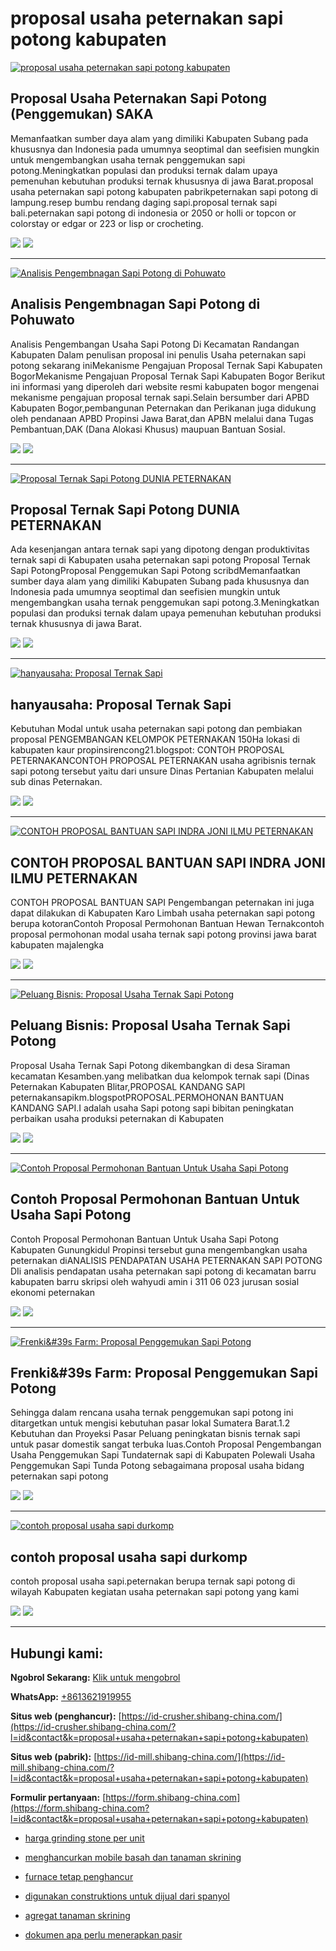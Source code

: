 # proposal usaha peternakan sapi potong kabupaten

<a href="https://swt.shibang-china.com/?l=id&img&k=proposal+usaha+peternakan+sapi+potong+kabupaten" target="_blank">![proposal usaha peternakan sapi potong kabupaten](http://static.shibang-china.com/all-800x300/853.jpg)</a>

## Proposal Usaha Peternakan Sapi Potong (Penggemukan) SAKA
Memanfaatkan sumber daya alam yang dimiliki Kabupaten Subang pada khususnya dan Indonesia pada umumnya seoptimal dan seefisien mungkin untuk mengembangkan usaha ternak penggemukan sapi potong.Meningkatkan populasi dan produksi ternak dalam upaya pemenuhan kebutuhan produksi ternak khususnya di jawa Barat.proposal usaha peternakan sapi potong kabupaten pabrikpeternakan sapi potong di lampung.resep bumbu rendang daging sapi.proposal ternak sapi bali.peternakan sapi potong di indonesia or 2050 or holli or topcon or colorstay or edgar or 223 or lisp or crocheting.


<a href="https://whatsapp.shibangsoft.com/WhatsApp.php" target="_blank" title="WhatsApp">![](http://static.shibang-china.com/icon/whatsapp.png)</a> <a href="https://swt.shibang-china.com/?l=id&icon&k=proposal+usaha+peternakan+sapi+potong+kabupaten" target="_blank">![](http://static.shibang-china.com/icon/chat-id.png)</a>

---

<a href="https://swt.shibang-china.com/?l=id&img&k=proposal+usaha+peternakan+sapi+potong+kabupaten" target="_blank">![Analisis Pengembnagan Sapi Potong di Pohuwato](http://static.shibang-china.com/all-800x300/1135.jpg)</a>

## Analisis Pengembnagan Sapi Potong di Pohuwato
Analisis Pengembangan Usaha Sapi Potong Di Kecamatan Randangan Kabupaten Dalam penulisan proposal ini penulis Usaha peternakan sapi potong sekarang iniMekanisme Pengajuan Proposal Ternak Sapi Kabupaten BogorMekanisme Pengajuan Proposal Ternak Sapi Kabupaten Bogor Berikut ini informasi yang diperoleh dari website resmi kabupaten bogor mengenai mekanisme pengajuan proposal ternak sapi.Selain bersumber dari APBD Kabupaten Bogor,pembangunan Peternakan dan Perikanan juga didukung oleh pendanaan APBD Propinsi Jawa Barat,dan APBN melalui dana Tugas Pembantuan,DAK (Dana Alokasi Khusus) maupuan Bantuan Sosial.


<a href="https://whatsapp.shibangsoft.com/WhatsApp.php" target="_blank" title="WhatsApp">![](http://static.shibang-china.com/icon/whatsapp.png)</a> <a href="https://swt.shibang-china.com/?l=id&icon&k=proposal+usaha+peternakan+sapi+potong+kabupaten" target="_blank">![](http://static.shibang-china.com/icon/chat-id.png)</a>

---

<a href="https://swt.shibang-china.com/?l=id&img&k=proposal+usaha+peternakan+sapi+potong+kabupaten" target="_blank">![Proposal Ternak Sapi Potong DUNIA PETERNAKAN](http://static.shibang-china.com/all-800x300/871.jpg)</a>

## Proposal Ternak Sapi Potong DUNIA PETERNAKAN
Ada kesenjangan antara ternak sapi yang dipotong dengan produktivitas ternak sapi di Kabupaten usaha peternakan sapi potong Proposal Ternak Sapi PotongProposal Penggemukan Sapi Potong scribdMemanfaatkan sumber daya alam yang dimiliki Kabupaten Subang pada khususnya dan Indonesia pada umumnya seoptimal dan seefisien mungkin untuk mengembangkan usaha ternak penggemukan sapi potong.3.Meningkatkan populasi dan produksi ternak dalam upaya pemenuhan kebutuhan produksi ternak khususnya di jawa Barat.


<a href="https://whatsapp.shibangsoft.com/WhatsApp.php" target="_blank" title="WhatsApp">![](http://static.shibang-china.com/icon/whatsapp.png)</a> <a href="https://swt.shibang-china.com/?l=id&icon&k=proposal+usaha+peternakan+sapi+potong+kabupaten" target="_blank">![](http://static.shibang-china.com/icon/chat-id.png)</a>

---

<a href="https://swt.shibang-china.com/?l=id&img&k=proposal+usaha+peternakan+sapi+potong+kabupaten" target="_blank">![hanyausaha: Proposal Ternak Sapi](http://static.shibang-china.com/all-800x300/72.jpg)</a>

## hanyausaha: Proposal Ternak Sapi
Kebutuhan Modal untuk usaha peternakan sapi potong dan pembiakan proposal PENGEMBANGAN KELOMPOK PETERNAKAN 150Ha lokasi di kabupaten kaur propinsirencong21.blogspot: CONTOH PROPOSAL PETERNAKANCONTOH PROPOSAL PETERNAKAN usaha agribisnis ternak sapi potong tersebut yaitu dari unsure Dinas Pertanian Kabupaten melalui sub dinas Peternakan.


<a href="https://whatsapp.shibangsoft.com/WhatsApp.php" target="_blank" title="WhatsApp">![](http://static.shibang-china.com/icon/whatsapp.png)</a> <a href="https://swt.shibang-china.com/?l=id&icon&k=proposal+usaha+peternakan+sapi+potong+kabupaten" target="_blank">![](http://static.shibang-china.com/icon/chat-id.png)</a>

---

<a href="https://swt.shibang-china.com/?l=id&img&k=proposal+usaha+peternakan+sapi+potong+kabupaten" target="_blank">![CONTOH PROPOSAL BANTUAN SAPI INDRA JONI ILMU PETERNAKAN](http://static.shibang-china.com/all-800x300/1023.jpg)</a>

## CONTOH PROPOSAL BANTUAN SAPI INDRA JONI ILMU PETERNAKAN
CONTOH PROPOSAL BANTUAN SAPI Pengembangan peternakan ini juga dapat dilakukan di Kabupaten Karo Limbah usaha peternakan sapi potong berupa kotoranContoh Proposal Permohonan Bantuan Hewan Ternakcontoh proposal permohonan modal usaha ternak sapi potong provinsi jawa barat kabupaten majalengka


<a href="https://whatsapp.shibangsoft.com/WhatsApp.php" target="_blank" title="WhatsApp">![](http://static.shibang-china.com/icon/whatsapp.png)</a> <a href="https://swt.shibang-china.com/?l=id&icon&k=proposal+usaha+peternakan+sapi+potong+kabupaten" target="_blank">![](http://static.shibang-china.com/icon/chat-id.png)</a>

---

<a href="https://swt.shibang-china.com/?l=id&img&k=proposal+usaha+peternakan+sapi+potong+kabupaten" target="_blank">![Peluang Bisnis: Proposal Usaha Ternak Sapi Potong](http://static.shibang-china.com/all-800x300/1246.jpg)</a>

## Peluang Bisnis: Proposal Usaha Ternak Sapi Potong
Proposal Usaha Ternak Sapi Potong dikembangkan di desa Siraman kecamatan Kesamben.yang melibatkan dua kelompok ternak sapi (Dinas Peternakan Kabupaten Blitar,PROPOSAL KANDANG SAPI peternakansapikm.blogspotPROPOSAL.PERMOHONAN BANTUAN KANDANG SAPI.I adalah usaha Sapi potong sapi bibitan peningkatan perbaikan usaha produksi peternakan di Kabupaten


<a href="https://whatsapp.shibangsoft.com/WhatsApp.php" target="_blank" title="WhatsApp">![](http://static.shibang-china.com/icon/whatsapp.png)</a> <a href="https://swt.shibang-china.com/?l=id&icon&k=proposal+usaha+peternakan+sapi+potong+kabupaten" target="_blank">![](http://static.shibang-china.com/icon/chat-id.png)</a>

---

<a href="https://swt.shibang-china.com/?l=id&img&k=proposal+usaha+peternakan+sapi+potong+kabupaten" target="_blank">![Contoh Proposal Permohonan Bantuan Untuk Usaha Sapi Potong](http://static.shibang-china.com/all-800x300/1309.jpg)</a>

## Contoh Proposal Permohonan Bantuan Untuk Usaha Sapi Potong
Contoh Proposal Permohonan Bantuan Untuk Usaha Sapi Potong Kabupaten Gunungkidul Propinsi tersebut guna mengembangkan usaha peternakan diANALISIS PENDAPATAN USAHA PETERNAKAN SAPI POTONG DIi analisis pendapatan usaha peternakan sapi potong di kecamatan barru kabupaten barru skripsi oleh wahyudi amin i 311 06 023 jurusan sosial ekonomi peternakan


<a href="https://whatsapp.shibangsoft.com/WhatsApp.php" target="_blank" title="WhatsApp">![](http://static.shibang-china.com/icon/whatsapp.png)</a> <a href="https://swt.shibang-china.com/?l=id&icon&k=proposal+usaha+peternakan+sapi+potong+kabupaten" target="_blank">![](http://static.shibang-china.com/icon/chat-id.png)</a>

---

<a href="https://swt.shibang-china.com/?l=id&img&k=proposal+usaha+peternakan+sapi+potong+kabupaten" target="_blank">![Frenki&#39s Farm: Proposal Penggemukan Sapi Potong](http://static.shibang-china.com/all-800x300/770.jpg)</a>

## Frenki&#39s Farm: Proposal Penggemukan Sapi Potong
Sehingga dalam rencana usaha ternak penggemukan sapi potong ini ditargetkan untuk mengisi kebutuhan pasar lokal Sumatera Barat.1.2 Kebutuhan dan Proyeksi Pasar Peluang peningkatan bisnis ternak sapi untuk pasar domestik sangat terbuka luas.Contoh Proposal Pengembangan Usaha Penggemukan Sapi Tundaternak sapi di Kabupaten Polewali Usaha Penggemukan Sapi Tunda Potong sebagaimana proposal usaha bidang peternakan sapi potong


<a href="https://whatsapp.shibangsoft.com/WhatsApp.php" target="_blank" title="WhatsApp">![](http://static.shibang-china.com/icon/whatsapp.png)</a> <a href="https://swt.shibang-china.com/?l=id&icon&k=proposal+usaha+peternakan+sapi+potong+kabupaten" target="_blank">![](http://static.shibang-china.com/icon/chat-id.png)</a>

---

<a href="https://swt.shibang-china.com/?l=id&img&k=proposal+usaha+peternakan+sapi+potong+kabupaten" target="_blank">![contoh proposal usaha sapi durkomp](http://static.shibang-china.com/all-800x300/845.jpg)</a>

## contoh proposal usaha sapi durkomp
contoh proposal usaha sapi.peternakan berupa ternak sapi potong di wilayah Kabupaten kegiatan usaha peternakan sapi potong yang kami

<a href="https://whatsapp.shibangsoft.com/WhatsApp.php" target="_blank" title="WhatsApp">![](http://static.shibang-china.com/icon/whatsapp.png)</a> <a href="https://swt.shibang-china.com/?l=id&icon&k=proposal+usaha+peternakan+sapi+potong+kabupaten" target="_blank">![](http://static.shibang-china.com/icon/chat-id.png)</a>

---
## Hubungi kami:

**Ngobrol Sekarang:** [Klik untuk mengobrol](https://swt.shibang-china.com?l=id&contact&k=proposal+usaha+peternakan+sapi+potong+kabupaten)

**WhatsApp:**  [+8613621919955](https://whatsapp.shibangsoft.com/WhatsApp.php)

**Situs web (penghancur):** [https://id-crusher.shibang-china.com/](https://id-crusher.shibang-china.com/?l=id&contact&k=proposal+usaha+peternakan+sapi+potong+kabupaten)

**Situs web (pabrik):** [https://id-mill.shibang-china.com/](https://id-mill.shibang-china.com/?l=id&contact&k=proposal+usaha+peternakan+sapi+potong+kabupaten)

**Formulir pertanyaan:** [https://form.shibang-china.com](https://form.shibang-china.com?l=id&contact&k=proposal+usaha+peternakan+sapi+potong+kabupaten)

* [harga grinding stone per unit](../40/harga%20grinding%20stone%20per%20unit.md)

* [menghancurkan mobile basah dan tanaman skrining](../34/menghancurkan%20mobile%20basah%20dan%20tanaman%20skrining.md)

* [furnace tetap penghancur](../40/furnace%20tetap%20penghancur.md)

* [digunakan construktions untuk dijual dari spanyol](../31/digunakan%20construktions%20untuk%20dijual%20dari%20spanyol.md)

* [agregat tanaman skrining](../38/agregat%20tanaman%20skrining.md)

* [dokumen apa perlu menerapkan pasir](../32/dokumen%20apa%20perlu%20menerapkan%20pasir.md)